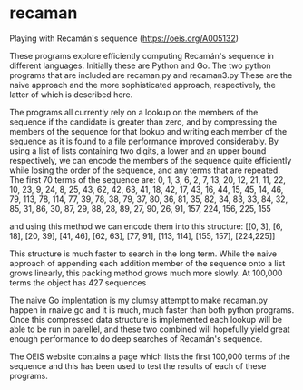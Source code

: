 # recaman
Playing with Recamán's sequence (https://oeis.org/A005132)

These programs explore efficiently computing Recamán's sequence in different languages.
Initially these are Python and Go.
The two python programs that are included are recaman.py and recaman3.py
These are the naive approach and the more sophisticated approach, respectively, the latter of which is described here.

The programs all currently rely on a lookup on the members of the sequence if the candidate is greater than zero, 
and by compressing the members of the sequence for that lookup and writing each member of the sequence as it is found 
to a file performance improved considerably. 
By using a list of lists containing two digits, a lower and an upper bound respectively, we can encode the members of
the sequence quite efficiently while losing the order of the sequence, and any terms that are repeated.
The first 70 terms of the sequence are:
	0, 1, 3, 6, 2, 7, 13, 20, 12, 21, 11, 22, 10, 23, 9, 24, 8, 25, 43, 62, 42, 63, 41, 18, 42, 17, 43, 16, 44, 15, 45, 14, 46, 79, 113, 78, 114, 77, 39, 78, 38, 79, 37, 80, 36, 81, 35, 82, 34, 83, 33, 84, 32, 85, 31, 86, 30, 87, 29, 88, 28, 89, 27, 90, 26, 91, 157, 224, 156, 225, 155

and using this method we can encode them into this structure:
[[0, 3], [6, 18], [20, 39], [41, 46], [62, 63], [77, 91], [113, 114], [155, 157], [224,225]]

This structure is much faster to search in the long term. While the naive approach of appending each addition member of the 
sequence onto a list grows linearly, this packing method grows much more slowly. At 100,000 terms the object has 427 sequences

The naive Go implentation is my clumsy attempt to make recaman.py happen in rnaive.go and it is much, much faster than both
python programs. Once this compressed data structure is implemented each lookup will be able to be run in parellel, and these
two combined will hopefully yield great enough performance to do deep searches of Recamán's sequence.

The OEIS website contains a page which lists the first 100,000 terms of the sequence and this has been used to test the results
of each of these programs.
